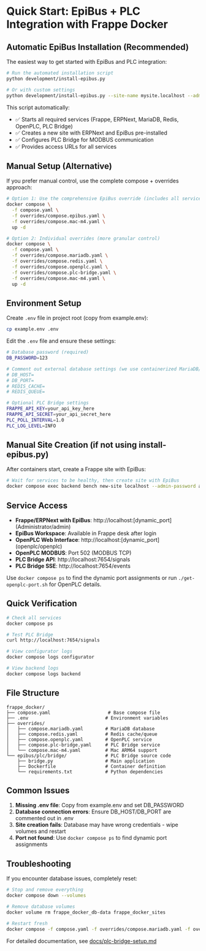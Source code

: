 # Quick Start: EpiBus + PLC Integration with Frappe Docker

## Automatic EpiBus Installation (Recommended)

The easiest way to get started with EpiBus and PLC integration:

```bash
# Run the automated installation script
python development/install-epibus.py

# Or with custom settings
python development/install-epibus.py --site-name mysite.localhost --admin-password mypassword
```

This script automatically:
- ✅ Starts all required services (Frappe, ERPNext, MariaDB, Redis, OpenPLC, PLC Bridge)
- ✅ Creates a new site with ERPNext and EpiBus pre-installed
- ✅ Configures PLC Bridge for MODBUS communication
- ✅ Provides access URLs for all services

## Manual Setup (Alternative)

If you prefer manual control, use the complete compose + overrides approach:

```bash
# Option 1: Use the comprehensive EpiBus override (includes all services)
docker compose \
  -f compose.yaml \
  -f overrides/compose.epibus.yaml \
  -f overrides/compose.mac-m4.yaml \
  up -d

# Option 2: Individual overrides (more granular control)
docker compose \
  -f compose.yaml \
  -f overrides/compose.mariadb.yaml \
  -f overrides/compose.redis.yaml \
  -f overrides/compose.openplc.yaml \
  -f overrides/compose.plc-bridge.yaml \
  -f overrides/compose.mac-m4.yaml \
  up -d
```

## Environment Setup

Create `.env` file in project root (copy from example.env):

```bash
cp example.env .env
```

Edit the `.env` file and ensure these settings:

```bash
# Database password (required)
DB_PASSWORD=123

# Comment out external database settings (we use containerized MariaDB/Redis)
# DB_HOST=
# DB_PORT=
# REDIS_CACHE=
# REDIS_QUEUE=

# Optional PLC Bridge settings
FRAPPE_API_KEY=your_api_key_here
FRAPPE_API_SECRET=your_api_secret_here
PLC_POLL_INTERVAL=1.0
PLC_LOG_LEVEL=INFO
```

## Manual Site Creation (if not using install-epibus.py)

After containers start, create a Frappe site with EpiBus:

```bash
# Wait for services to be healthy, then create site with EpiBus
docker compose exec backend bench new-site localhost --admin-password admin --db-root-password 123 --install-app erpnext --install-app epibus
```

## Service Access

- **Frappe/ERPNext with EpiBus**: http://localhost:[dynamic_port] (Administrator/admin)
- **EpiBus Workspace**: Available in Frappe desk after login
- **OpenPLC Web Interface**: http://localhost:[dynamic_port] (openplc/openplc)
- **OpenPLC MODBUS**: Port 502 (MODBUS TCP)
- **PLC Bridge API**: http://localhost:7654/signals
- **PLC Bridge SSE**: http://localhost:7654/events

Use `docker compose ps` to find the dynamic port assignments or run `./get-openplc-port.sh` for OpenPLC details.

## Quick Verification

```bash
# Check all services
docker compose ps

# Test PLC Bridge
curl http://localhost:7654/signals

# View configurator logs
docker compose logs configurator

# View backend logs
docker compose logs backend
```

## File Structure

```
frappe_docker/
├── compose.yaml                     # Base compose file
├── .env                            # Environment variables
├── overrides/
│   ├── compose.mariadb.yaml        # MariaDB database
│   ├── compose.redis.yaml          # Redis cache/queue
│   ├── compose.openplc.yaml        # OpenPLC service
│   ├── compose.plc-bridge.yaml     # PLC Bridge service
│   └── compose.mac-m4.yaml         # Mac ARM64 support
└── epibus/plc/bridge/              # PLC Bridge source code
    ├── bridge.py                   # Main application
    ├── Dockerfile                  # Container definition
    └── requirements.txt            # Python dependencies
```

## Common Issues

1. **Missing .env file**: Copy from example.env and set DB_PASSWORD
2. **Database connection errors**: Ensure DB_HOST/DB_PORT are commented out in .env
3. **Site creation fails**: Database may have wrong credentials - wipe volumes and restart
4. **Port not found**: Use `docker compose ps` to find dynamic port assignments

## Troubleshooting

If you encounter database issues, completely reset:

```bash
# Stop and remove everything
docker compose down --volumes

# Remove database volumes
docker volume rm frappe_docker_db-data frappe_docker_sites

# Restart fresh
docker compose -f compose.yaml -f overrides/compose.mariadb.yaml -f overrides/compose.redis.yaml -f overrides/compose.openplc.yaml -f overrides/compose.plc-bridge.yaml -f overrides/compose.mac-m4.yaml up -d
```

For detailed documentation, see [docs/plc-bridge-setup.md](docs/plc-bridge-setup.md)
